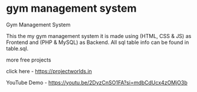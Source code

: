 gym management system
===================

Gym Management System

This the my gym management system it is made using (HTML, CSS & JS) as Frontend and (PHP & MySQL) as Backend.
All sql table info can be found in table.sql.


more free projects

click here - https://projectworlds.in


YouTube Demo - https://youtu.be/2DyzCnSO1FA?si=mdbCdUcx4zOMjO3b

